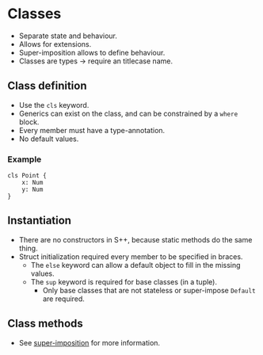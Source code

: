 # Classes
- Separate state and behaviour.
- Allows for extensions.
- Super-imposition allows to define behaviour.
- Classes are types -> require an titlecase name.

## Class definition
- Use the `cls` keyword.
- Generics can exist on the class, and can be constrained by a `where` block.
- Every member must have a type-annotation.
- No default values.

### Example
```s++
cls Point {
    x: Num
    y: Num
}
```

## Instantiation
- There are no constructors in S++, because static methods do the same thing.
- Struct initialization required every member to be specified in braces.
  - The `else` keyword can allow a default object to fill in the missing values.
  - The `sup` keyword is required for base classes (in a tuple).
    - Only base classes that are not stateless or super-impose `Default` are required.

## Class methods
- See [super-imposition](super-imposition.md) for more information.
